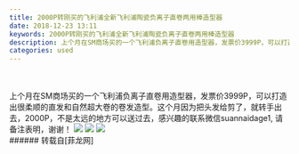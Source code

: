 ```yaml
---
title: 2000P转刚买的飞利浦全新飞利浦陶瓷负离子直卷两用棒造型器
date: 2018-12-23 13:11
keywords: 2000P转刚买的飞利浦全新飞利浦陶瓷负离子直卷两用棒造型器
description: 上个月在SM商场买的一个飞利浦负离子直卷用造型器，发票价3999P，可以打造出很柔顺的直发和自然超大卷的卷发造型。这个月因为把头发给剪了，就转手出去，2000P，不是太远的地方可以送过去，感兴趣的联系微信suannaidage1, 请备注表明，谢谢！
categories: used
---
```

<td class="t_f" id="postmessage_2538945">

<br/>
<br/>
上个月在SM商场买的一个飞利浦负离子直卷用造型器，发票价3999P，可以打造出很柔顺的直发和自然超大卷的卷发造型。这个月因为把头发给剪了，就转手出去，2000P，不是太远的地方可以送过去，感兴趣的联系微信suannaidage1, 请备注表明，谢谢！

<img aid="1034692" data-cf-modified-7f8b9ec1ede4b76cc204cf62-="" file="data/attachment/forum/201812/23/130912qaz0hqemnmjtt6bh.png.thumb.jpg" id="aimg_1034692" inpost="1" onclick="" onmouseover="" src="http://www.flw.ph/data/attachment/forum/201812/23/130912qaz0hqemnmjtt6bh.png" style="cursor:pointer" zoomfile="data/attachment/forum/201812/23/130912qaz0hqemnmjtt6bh.png"/>



<img aid="1034691" data-cf-modified-7f8b9ec1ede4b76cc204cf62-="" file="data/attachment/forum/201812/23/130911r54iimchqcqhw3q5.png.thumb.jpg" id="aimg_1034691" inpost="1" onclick="" onmouseover="" src="http://www.flw.ph/data/attachment/forum/201812/23/130911r54iimchqcqhw3q5.png" style="cursor:pointer" zoomfile="data/attachment/forum/201812/23/130911r54iimchqcqhw3q5.png"/>



<img aid="1034690" data-cf-modified-7f8b9ec1ede4b76cc204cf62-="" file="data/attachment/forum/201812/23/130909vlnh0f55jb0n5s6m.png.thumb.jpg" id="aimg_1034690" inpost="1" onclick="" onmouseover="" src="http://www.flw.ph/data/attachment/forum/201812/23/130909vlnh0f55jb0n5s6m.png" style="cursor:pointer" zoomfile="data/attachment/forum/201812/23/130909vlnh0f55jb0n5s6m.png"/>


<br/>
</td>
###### 转载自[菲龙网]